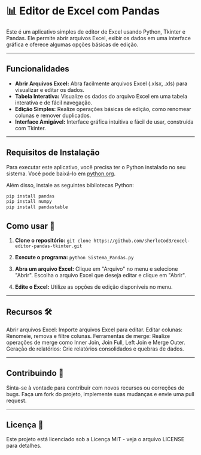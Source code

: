 # 📊 Editor de Excel com Pandas

Este é um aplicativo simples de editor de Excel usando Python, Tkinter e Pandas. Ele permite abrir arquivos Excel, exibir os dados em uma interface gráfica e oferece algumas opções básicas de edição.

---

## Funcionalidades

- **Abrir Arquivos Excel:** Abra facilmente arquivos Excel (.xlsx, .xls) para visualizar e editar os dados.
- **Tabela Interativa:** Visualize os dados do arquivo Excel em uma tabela interativa e de fácil navegação.
- **Edição Simples:** Realize operações básicas de edição, como renomear colunas e remover duplicados.
- **Interface Amigável:** Interface gráfica intuitiva e fácil de usar, construída com Tkinter.

---

## Requisitos de Instalação

Para executar este aplicativo, você precisa ter o Python instalado no seu sistema. Você pode baixá-lo em [python.org](https://www.python.org/downloads/).

Além disso, instale as seguintes bibliotecas Python:

```bash
pip install pandas
pip install numpy
pip install pandastable
```

## Como usar 🚀
1. **Clone o repositório:** 
```git clone https://github.com/sherloCod3/excel-editor-pandas-tkinter.git```

2. **Execute o programa:**
```python Sistema_Pandas.py```

3. **Abra um arquivo Excel:**
Clique em "Arquivo" no menu e selecione "Abrir".
Escolha o arquivo Excel que deseja editar e clique em "Abrir".

4. **Edite o Excel:**
Utilize as opções de edição disponíveis no menu.

---

## Recursos 🛠️
Abrir arquivos Excel: Importe arquivos Excel para editar.
Editar colunas: Renomeie, remova e filtre colunas.
Ferramentas de merge: Realize operações de merge como Inner Join, Join Full, Left Join e Merge Outer.
Geração de relatórios: Crie relatórios consolidados e quebras de dados.

---

## Contribuindo 🤝
Sinta-se à vontade para contribuir com novos recursos ou correções de bugs.
Faça um fork do projeto, implemente suas mudanças e envie uma pull request.

---

## Licença 📝
Este projeto está licenciado sob a Licença MIT - veja o arquivo LICENSE para detalhes.
